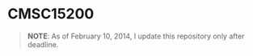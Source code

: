 CMSC15200
=========

>**NOTE**: As of February 10, 2014, I update this repository only after deadline. 

